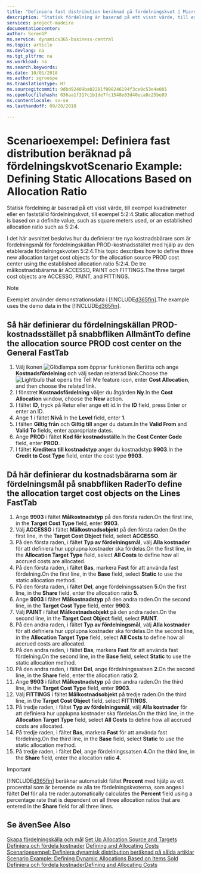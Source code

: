 ```yaml
---
title: "Definiera fast distribution beräknad på fördelningskvot | Microsoft Docs"
description: "Statisk fördelning är baserad på ett visst värde, till exempel kvadratmeter eller en fastställd fördelningskvot, till exempel 5:2:4."
services: project-madeira
documentationcenter: 
author: SorenGP
ms.service: dynamics365-business-central
ms.topic: article
ms.devlang: na
ms.tgt_pltfrm: na
ms.workload: na
ms.search.keywords: 
ms.date: 10/01/2018
ms.author: sgroespe
ms.translationtype: HT
ms.sourcegitcommit: 9dbd92409ba02281f008246194f3ce0c53e4e001
ms.openlocfilehash: 036aa1f317c1b1de7fc1548e03d40eca8c25be89
ms.contentlocale: sv-se
ms.lasthandoff: 09/28/2018

---
```

# <a name="scenario-example-defining-static-allocations-based-on-allocation-ratio"></a><span data-ttu-id="662b1-103">Scenarioexempel: Definiera fast distribution beräknad på fördelningskvot</span><span class="sxs-lookup"><span data-stu-id="662b1-103">Scenario Example: Defining Static Allocations Based on Allocation Ratio</span></span>
<span data-ttu-id="662b1-104">Statisk fördelning är baserad på ett visst värde, till exempel kvadratmeter eller en fastställd fördelningskvot, till exempel 5:2:4.</span><span class="sxs-lookup"><span data-stu-id="662b1-104">Static allocation method is based on a definite value, such as square meters used, or an established allocation ratio such as 5:2:4.</span></span>  

<span data-ttu-id="662b1-105">I det här avsnittet beskrivs hur du definierar tre nya kostnadsbärare som är fördelningsmål för fördelningskällan PROD-kostnadsstället med hjälp av den etablerade fördelningskvoten 5:2:4.</span><span class="sxs-lookup"><span data-stu-id="662b1-105">This topic describes how to define three new allocation target cost objects for the allocation source PROD cost center using the established allocation ratio 5:2:4.</span></span> <span data-ttu-id="662b1-106">De tre målkostnadsbärarna är ACCESSO, PAINT och FITTINGS.</span><span class="sxs-lookup"><span data-stu-id="662b1-106">The three target cost objects are ACCESSO, PAINT, and FITTINGS.</span></span>  

> [!NOTE]  
>  <span data-ttu-id="662b1-107">Exemplet använder demonstrationsdata i [!INCLUDE[d365fin](includes/d365fin_md.md)].</span><span class="sxs-lookup"><span data-stu-id="662b1-107">The example uses the demo data in the [!INCLUDE[d365fin](includes/d365fin_md.md)].</span></span>  

## <a name="to-define-the-allocation-source-prod-cost-center-on-the-general-fasttab"></a><span data-ttu-id="662b1-108">Så här definierar du fördelningskällan PROD-kostnadsstället på snabbfliken Allmänt</span><span class="sxs-lookup"><span data-stu-id="662b1-108">To define the allocation source PROD cost center on the General FastTab</span></span>  

1.  <span data-ttu-id="662b1-109">Välj ikonen ![Glödlampa som öppnar funktionen Berätta](media/ui-search/search_small.png "Berätta vad du vill göra") och ange **Kostnadsfördelning** och välj sedan relaterad länk.</span><span class="sxs-lookup"><span data-stu-id="662b1-109">Choose the ![Lightbulb that opens the Tell Me feature](media/ui-search/search_small.png "Tell me what you want to do") icon, enter **Cost Allocation**, and then choose the related link.</span></span>  
2.  <span data-ttu-id="662b1-110">I fönstret **Kostnadsfördelning** väljer du åtgärden **Ny**.</span><span class="sxs-lookup"><span data-stu-id="662b1-110">In the **Cost Allocation** window, choose the **New** action.</span></span>  
3.  <span data-ttu-id="662b1-111">I fältet **ID**, tryck på Retur eller ange ett id.</span><span class="sxs-lookup"><span data-stu-id="662b1-111">In the **ID** field, press Enter or enter an ID.</span></span>  
4.  <span data-ttu-id="662b1-112">Ange **1** i fältet **Nivå**.</span><span class="sxs-lookup"><span data-stu-id="662b1-112">In the **Level** field, enter **1**.</span></span>  
5.  <span data-ttu-id="662b1-113">I fälten **Giltig från** och **Giltig till** anger du datum.</span><span class="sxs-lookup"><span data-stu-id="662b1-113">In the **Valid From** and **Valid To** fields, enter appropriate dates.</span></span>  
6.  <span data-ttu-id="662b1-114">Ange **PROD** i fältet **Kod för kostnadsställe**.</span><span class="sxs-lookup"><span data-stu-id="662b1-114">In the **Cost Center Code** field, enter **PROD**.</span></span>  
7.  <span data-ttu-id="662b1-115">I fältet **Kreditera till kostnadstyp** anger du kostnadstyp **9903**.</span><span class="sxs-lookup"><span data-stu-id="662b1-115">In the **Credit to Cost Type** field, enter the cost type **9903**.</span></span>  

## <a name="to-define-the-allocation-target-cost-objects-on-the-lines-fasttab"></a><span data-ttu-id="662b1-116">Då här definierar du kostnadsbärarna som är fördelningsmål på snabbfliken Rader</span><span class="sxs-lookup"><span data-stu-id="662b1-116">To define the allocation target cost objects on the Lines FastTab</span></span>  

1.  <span data-ttu-id="662b1-117">Ange **9903** i fältet **Målkostnadstyp** på den första raden.</span><span class="sxs-lookup"><span data-stu-id="662b1-117">On the first line, in the **Target Cost Type** field, enter **9903**.</span></span>  
2.  <span data-ttu-id="662b1-118">Välj **ACCESSO** i fältet **Målkostnadsobjekt** på den första raden.</span><span class="sxs-lookup"><span data-stu-id="662b1-118">On the first line, in the **Target Cost Object** field, select **ACCESSO**.</span></span>  
3.  <span data-ttu-id="662b1-119">På den första raden, i fältet **Typ av fördelningsmål**, välj **Alla kostnader** för att definiera hur upplupna kostnader ska fördelas.</span><span class="sxs-lookup"><span data-stu-id="662b1-119">On the first line, in the **Allocation Target Type** field, select **All Costs** to define how all accrued costs are allocated.</span></span>  
4.  <span data-ttu-id="662b1-120">På den första raden, i fältet **Bas**, markera **Fast** för att använda fast fördelning.</span><span class="sxs-lookup"><span data-stu-id="662b1-120">On the first line, in the **Base** field, select **Static** to use the static allocation method.</span></span>  
5.  <span data-ttu-id="662b1-121">På den första raden, i fältet **Del**, ange fördelningssatsen **5**.</span><span class="sxs-lookup"><span data-stu-id="662b1-121">On the first line, in the **Share** field, enter the allocation ratio **5**.</span></span>  
6.  <span data-ttu-id="662b1-122">Ange **9903** i fältet **Målkostnadstyp** på den andra raden.</span><span class="sxs-lookup"><span data-stu-id="662b1-122">On the second line, in the **Target Cost Type** field, enter **9903**.</span></span>  
7.  <span data-ttu-id="662b1-123">Välj **PAINT** i fältet **Målkostnadsobjekt** på den andra raden.</span><span class="sxs-lookup"><span data-stu-id="662b1-123">On the second line, in the **Target Cost Object** field, select **PAINT**.</span></span>  
8.  <span data-ttu-id="662b1-124">På den andra raden, i fältet **Typ av fördelningsmål**, välj **Alla kostnader** för att definiera hur upplupna kostnader ska fördelas.</span><span class="sxs-lookup"><span data-stu-id="662b1-124">On the second line, in the **Allocation Target Type** field, select **All Costs** to define how all accrued costs are allocated.</span></span>  
9. <span data-ttu-id="662b1-125">På den andra raden, i fältet **Bas**, markera **Fast** för att använda fast fördelning.</span><span class="sxs-lookup"><span data-stu-id="662b1-125">On the second line, in the **Base** field, select **Static** to use the static allocation method.</span></span>  
10. <span data-ttu-id="662b1-126">På den andra raden, i fältet **Del**, ange fördelningssatsen **2**.</span><span class="sxs-lookup"><span data-stu-id="662b1-126">On the second line, in the **Share** field, enter the allocation ratio **2**.</span></span>  
11. <span data-ttu-id="662b1-127">Ange **9903** i fältet **Målkostnadstyp** på den andra raden.</span><span class="sxs-lookup"><span data-stu-id="662b1-127">On the third line, in the **Target Cost Type** field, enter **9903**.</span></span>  
12. <span data-ttu-id="662b1-128">Välj **FITTINGS** i fältet **Målkostnadsobjekt** på tredje raden.</span><span class="sxs-lookup"><span data-stu-id="662b1-128">On the third line, in the **Target Cost Object** field, select **FITTINGS**.</span></span>  
13. <span data-ttu-id="662b1-129">På tredje raden, i fältet **Typ av fördelningsmål**, välj **Alla kostnader** för att definiera hur upplupna kostnader ska fördelas.</span><span class="sxs-lookup"><span data-stu-id="662b1-129">On the third line, in the **Allocation Target Type** field, select **All Costs** to define how all accrued costs are allocated.</span></span>  
14. <span data-ttu-id="662b1-130">På tredje raden, i fältet **Bas**, markera **Fast** för att använda fast fördelning.</span><span class="sxs-lookup"><span data-stu-id="662b1-130">On the third line, in the **Base** field, select **Static** to use the static allocation method.</span></span>  
15. <span data-ttu-id="662b1-131">På tredje raden, i fältet **Del**, ange fördelningssatsen **4**.</span><span class="sxs-lookup"><span data-stu-id="662b1-131">On the third line, in the **Share** field, enter the allocation ratio **4**.</span></span>  

> [!IMPORTANT]  
>  [!INCLUDE[d365fin](includes/d365fin_md.md)] <span data-ttu-id="662b1-132">beräknar automatiskt fältet **Procent** med hjälp av ett procenttal som är beroende av alla tre fördelningskvoterna, som anges i fältet **Del** för alla tre rader.</span><span class="sxs-lookup"><span data-stu-id="662b1-132">automatically calculates the **Percent** field using a percentage rate that is dependent on all three allocation ratios that are entered in the **Share** field for all three lines.</span></span>  

## <a name="see-also"></a><span data-ttu-id="662b1-133">Se även</span><span class="sxs-lookup"><span data-stu-id="662b1-133">See Also</span></span>  
<span data-ttu-id="662b1-134">[Skapa fördelningskälla och mål](finance-how-to-set-up-allocation-source-and-targets.md) </span><span class="sxs-lookup"><span data-stu-id="662b1-134">[Set Up Allocation Source and Targets](finance-how-to-set-up-allocation-source-and-targets.md) </span></span>  
<span data-ttu-id="662b1-135">[Definiera och fördela kostnader](finance-define-and-allocate-costs.md) </span><span class="sxs-lookup"><span data-stu-id="662b1-135">[Defining and Allocating Costs](finance-define-and-allocate-costs.md) </span></span>  
<span data-ttu-id="662b1-136">[Scenarioexempel: Definiera dynamisk distribution beräknad på sålda artiklar](finance-scenario-example-defining-dynamic-allocations-based-on-items-sold.md) </span><span class="sxs-lookup"><span data-stu-id="662b1-136">[Scenario Example: Defining Dynamic Allocations Based on Items Sold](finance-scenario-example-defining-dynamic-allocations-based-on-items-sold.md) </span></span>  
[<span data-ttu-id="662b1-137">Definiera och fördela kostnader</span><span class="sxs-lookup"><span data-stu-id="662b1-137">Defining and Allocating Costs</span></span>](finance-define-and-allocate-costs.md)


